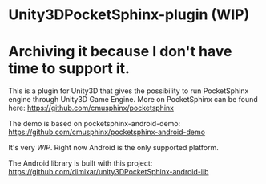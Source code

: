 # Unity3DPocketSphinx-plugin (WIP)
# Archiving it because I don't have time to support it.
This is a plugin for Unity3D that gives the possibility to run PocketSphinx engine through Unity3D Game Engine. More on PocketSphinx can be found here: https://github.com/cmusphinx/pocketsphinx

The demo is based on pocketsphinx-android-demo: https://github.com/cmusphinx/pocketsphinx-android-demo

It's very *WIP*. Right now Android is the only supported platform.

The Android library is built with this project: https://github.com/dimixar/unity3DPocketSphinx-android-lib

